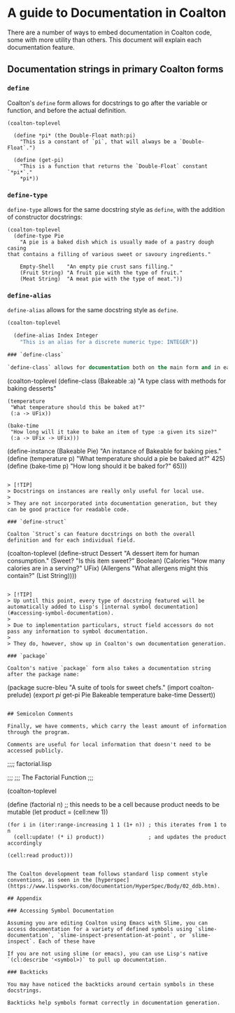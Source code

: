 # A guide to Documentation in Coalton

There are a number of ways to embed documentation in Coalton code, some with more utility than others. This document will explain each documentation feature.

## Documentation strings in primary Coalton forms

### `define`
Coalton's `define` form allows for docstrings to go after the variable or function, and before the actual definition.

```
(coalton-toplevel

  (define *pi* (the Double-Float math:pi)
    "This is a constant of `pi`, that will always be a `Double-Float`.")

  (define (get-pi)
    "This is a function that returns the `Double-Float` constant `*pi*`."
    *pi*))
```

### `define-type`

`define-type` allows for the same docstring style as `define`, with the addition of constructor docstrings:

```
(coalton-toplevel
  (define-type Pie
    "A pie is a baked dish which is usually made of a pastry dough casing
that contains a filling of various sweet or savoury ingredients."

    Empty-Shell    "An empty pie crust sans filling."
    (Fruit String) "A fruit pie with the type of fruit."
    (Meat String)  "A meat pie with the type of meat."))
```

### `define-alias`

`define-alias` allows for the same docstring style as `define`.

```lisp
(coalton-toplevel

  (define-alias Index Integer
    "This is an alias for a discrete numeric type: INTEGER"))

### `define-class`

`define-class` allows for documentation both on the main form and in each method.

```
(coalton-toplevel
  (define-class (Bakeable :a)
    "A type class with methods for baking desserts"
    
    (temperature
     "What temperature should this be baked at?"
     (:a -> UFix))
     
    (bake-time
     "How long will it take to bake an item of type :a given its size?"
     (:a -> UFix -> UFix)))
     
  (define-instance (Bakeable Pie)
     "An instance of Bakeable for baking pies."
     (define (temperature p)
       "What temperature should a pie be baked at?"
       425)
     (define (bake-time p)
       "How long should it be baked for?"
       65)))
```

> [!TIP]
> Docstrings on instances are really only useful for local use. 
>
> They are not incorporated into documentation generation, but they can be good practice for readable code.

### `define-struct`

Coalton `Struct`s can feature docstrings on both the overall definition and for each individual field.

```
(coalton-toplevel
  (define-struct Dessert
    "A dessert item for human consumption."
    (Sweet?    "Is this item sweet?"                 Boolean)
    (Calories  "How many calories are in a serving?" UFix)
    (Allergens "What allergens might this contain?"  (List String))))
```

> [!TIP]
> Up until this point, every type of docstring featured will be automatically added to Lisp's [internal symbol documentation](#accessing-symbol-documentation). 
>
> Due to implementation particulars, struct field accessors do not pass any information to symbol documentation.
>
> They do, however, show up in Coalton's own documentation generation.

### `package`

Coalton's native `package` form also takes a documentation string after the package name:

```
(package sucre-bleu
  "A suite of tools for sweet chefs."
  (import coalton-prelude)
  (export *pi*
          get-pi
          Pie
          Bakeable
          temperature
          bake-time
          Dessert))
```

## Semicolon Comments

Finally, we have comments, which carry the least amount of information through the program.

Comments are useful for local information that doesn't need to be accessed publicly.

```
;;;; factorial.lisp

;;;
;;; The Factorial Function
;;;

(coalton-toplevel

  (define (factorial n)
    ;; this needs to be a cell because product needs to be mutable
    (let product = (cell:new 1))

    (for i in (iter:range-increasing 1 1 (1+ n)) ; this iterates from 1 to n
      (cell:update! (* i) product))              ; and updates the product accordingly

    (cell:read product)))
```

The Coalton development team follows standard lisp comment style conventions, as seen in the [hyperspec](https://www.lispworks.com/documentation/HyperSpec/Body/02_ddb.htm).

## Appendix

### Accessing Symbol Documentation

Assuming you are editing Coalton using Emacs with Slime, you can access documentation for a variety of defined symbols using `slime-documentation`, `slime-inspect-presentation-at-point`, or `slime-inspect`. Each of these have 

If you are not using slime (or emacs), you can use Lisp's native `(cl:describe '<symbol>)` to pull up documentation.

### Backticks

You may have noticed the backticks around certain symbols in these docstrings. 

Backticks help symbols format correctly in documentation generation.

